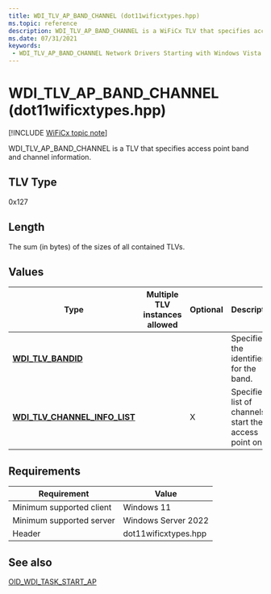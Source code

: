 ```yaml
---
title: WDI_TLV_AP_BAND_CHANNEL (dot11wificxtypes.hpp)
ms.topic: reference
description: WDI_TLV_AP_BAND_CHANNEL is a WiFiCx TLV that specifies access point band and channel information.
ms.date: 07/31/2021
keywords:
 - WDI_TLV_AP_BAND_CHANNEL Network Drivers Starting with Windows Vista
---
```


# WDI\_TLV\_AP\_BAND\_CHANNEL (dot11wificxtypes.hpp)

[!INCLUDE [WiFiCx topic note](../includes/wificx-version-warning.md)]


WDI\_TLV\_AP\_BAND\_CHANNEL is a TLV that specifies access point band and channel information.

 

## TLV Type


0x127

## Length


The sum (in bytes) of the sizes of all contained TLVs.

## Values


| Type                                                               | Multiple TLV instances allowed | Optional | Description                                                |
|--------------------------------------------------------------------|--------------------------------|----------|------------------------------------------------------------|
| [**WDI\_TLV\_BANDID**](wdi-tlv-bandid.md)                         |                                |          | Specifies the identifier for the band.                     |
| [**WDI\_TLV\_CHANNEL\_INFO\_LIST**](wdi-tlv-channel-info-list.md) |                                | X        | Specifies a list of channels to start the access point on. |

 

## Requirements

|Requirement|Value|
|--- |--- |
|Minimum supported client|Windows 11|
|Minimum supported server|Windows Server 2022|
|Header|dot11wificxtypes.hpp|

## See also


[OID\_WDI\_TASK\_START\_AP](./oid-wdi-task-start-ap.md)

 

